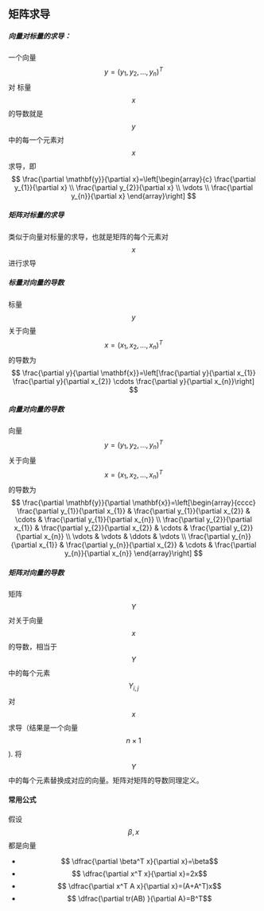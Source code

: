 

## 矩阵求导



##### 向量对标量的求导：

一个向量 $$y=(y_1,y_2,\ldots,y_n)^T$$ 对 标量 $$x$$ 的导数就是 $$y$$ 中的每一个元素对 $$x$$ 求导，即
$$
\frac{\partial \mathbf{y}}{\partial x}=\left[\begin{array}{c}
\frac{\partial y_{1}}{\partial x} \\
\frac{\partial y_{2}}{\partial x} \\
\vdots \\
\frac{\partial y_{n}}{\partial x}
\end{array}\right]
$$


##### 矩阵对标量的求导

类似于向量对标量的求导，也就是矩阵的每个元素对 $$x$$进行求导



##### 标量对向量的导数

标量 $$y$$ 关于向量 $$x=(x_1,x_2,\ldots,x_n)^T$$的导数为
$$
\frac{\partial y}{\partial \mathbf{x}}=\left[\frac{\partial y}{\partial x_{1}} \frac{\partial y}{\partial x_{2}} \cdots \frac{\partial y}{\partial x_{n}}\right]
$$

##### 向量对向量的导数

向量 $$y=(y_1,y_2,\ldots,y_n)^T$$ 关于向量 $$x=(x_1,x_2,\ldots,x_n)^T$$的导数为
$$
\frac{\partial \mathbf{y}}{\partial \mathbf{x}}=\left[\begin{array}{cccc}
\frac{\partial y_{1}}{\partial x_{1}} & \frac{\partial y_{1}}{\partial x_{2}} & \cdots & \frac{\partial y_{1}}{\partial x_{n}} \\
\frac{\partial y_{2}}{\partial x_{1}} & \frac{\partial y_{2}}{\partial x_{2}} & \cdots & \frac{\partial y_{2}}{\partial x_{n}} \\
\vdots & \vdots & \ddots & \vdots \\
\frac{\partial y_{n}}{\partial x_{1}} & \frac{\partial y_{n}}{\partial x_{2}} & \cdots & \frac{\partial y_{n}}{\partial x_{n}}
\end{array}\right]
$$

##### 矩阵对向量的导数

矩阵$$Y$$对关于向量 $$x$$的导数，相当于$$Y$$中的每个元素 $$Y_{i,j}$$对 $$x$$ 求导（结果是一个向量 $$n\times 1$$). 将$$Y$$中的每个元素替换成对应的向量。矩阵对矩阵的导数同理定义。



#### 常用公式

假设 $$\beta, x$$都是向量

* $$ \dfrac{\partial \beta^T x}{\partial x}=\beta$$
* $$ \dfrac{\partial x^T x}{\partial x}=2x$$
* $$ \dfrac{\partial x^T A x}{\partial x}=(A+A^T)x$$
* $$ \dfrac{\partial tr(AB) }{\partial A}=B^T$$



